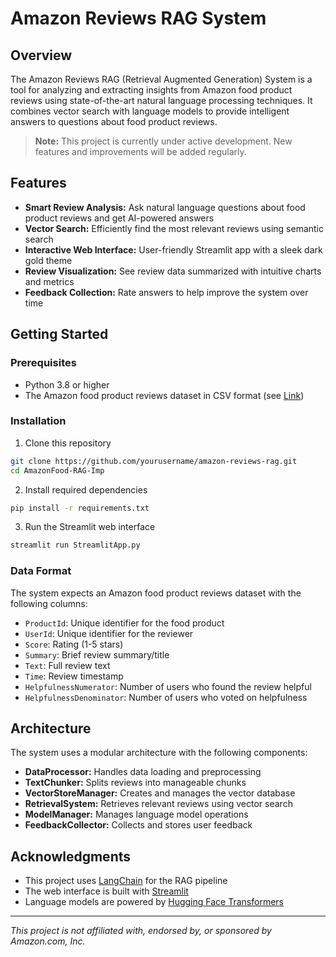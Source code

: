 # Amazon Reviews RAG System

## Overview

The Amazon Reviews RAG (Retrieval Augmented Generation) System is a tool for analyzing and extracting insights from Amazon food product reviews using state-of-the-art natural language processing techniques. It combines vector search with language models to provide intelligent answers to questions about food product reviews.

> **Note:** This project is currently under active development. New features and improvements will be added regularly.

## Features

- **Smart Review Analysis:** Ask natural language questions about food product reviews and get AI-powered answers
- **Vector Search:** Efficiently find the most relevant reviews using semantic search
- **Interactive Web Interface:** User-friendly Streamlit app with a sleek dark gold theme
- **Review Visualization:** See review data summarized with intuitive charts and metrics
- **Feedback Collection:** Rate answers to help improve the system over time

## Getting Started

### Prerequisites

- Python 3.8 or higher
- The Amazon food product reviews dataset in CSV format (see [Link](https://www.kaggle.com/datasets/arhamrumi/amazon-product-reviews))

### Installation

1. Clone this repository
```bash
git clone https://github.com/yourusername/amazon-reviews-rag.git
cd AmazonFood-RAG-Imp
```

2. Install required dependencies
```bash
pip install -r requirements.txt
```

3. Run the Streamlit web interface
```bash
streamlit run StreamlitApp.py
```

### Data Format

The system expects an Amazon food product reviews dataset with the following columns:
- `ProductId`: Unique identifier for the food product
- `UserId`: Unique identifier for the reviewer
- `Score`: Rating (1-5 stars)
- `Summary`: Brief review summary/title
- `Text`: Full review text
- `Time`: Review timestamp
- `HelpfulnessNumerator`: Number of users who found the review helpful
- `HelpfulnessDenominator`: Number of users who voted on helpfulness

## Architecture

The system uses a modular architecture with the following components:

- **DataProcessor:** Handles data loading and preprocessing
- **TextChunker:** Splits reviews into manageable chunks
- **VectorStoreManager:** Creates and manages the vector database
- **RetrievalSystem:** Retrieves relevant reviews using vector search
- **ModelManager:** Manages language model operations
- **FeedbackCollector:** Collects and stores user feedback

## Acknowledgments

- This project uses [LangChain](https://github.com/langchain-ai/langchain) for the RAG pipeline
- The web interface is built with [Streamlit](https://streamlit.io/)
- Language models are powered by [Hugging Face Transformers](https://huggingface.co/transformers/)

---

*This project is not affiliated with, endorsed by, or sponsored by Amazon.com, Inc.*
